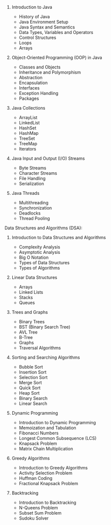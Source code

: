 1.  Introduction to Java

    -   History of Java
    -   Java Environment Setup
    -   Java Syntax and Semantics
    -   Data Types, Variables and Operators
    -   Control Structures
    -   Loops
    -   Arrays
2.  Object-Oriented Programming (OOP) in Java

    -   Classes and Objects
    -   Inheritance and Polymorphism
    -   Abstraction
    -   Encapsulation
    -   Interfaces
    -   Exception Handling
    -   Packages
3.  Java Collections

    -   ArrayList
    -   LinkedList
    -   HashSet
    -   HashMap
    -   TreeSet
    -   TreeMap
    -   Iterators
4.  Java Input and Output (I/O) Streams

    -   Byte Streams
    -   Character Streams
    -   File Handling
    -   Serialization
5.  Java Threads

    -   Multithreading
    -   Synchronization
    -   Deadlocks
    -   Thread Pooling

Data Structures and Algorithms (DSA):

1.  Introduction to Data Structures and Algorithms

    -   Complexity Analysis
    -   Asymptotic Analysis
    -   Big O Notation
    -   Types of Data Structures
    -   Types of Algorithms
2.  Linear Data Structures

    -   Arrays
    -   Linked Lists
    -   Stacks
    -   Queues
3.  Trees and Graphs

    -   Binary Trees
    -   BST (Binary Search Tree)
    -   AVL Tree
    -   B-Tree
    -   Graphs
    -   Traversal Algorithms
4.  Sorting and Searching Algorithms

    -   Bubble Sort
    -   Insertion Sort
    -   Selection Sort
    -   Merge Sort
    -   Quick Sort
    -   Heap Sort
    -   Binary Search
    -   Linear Search
5.  Dynamic Programming

    -   Introduction to Dynamic Programming
    -   Memoization and Tabulation
    -   Fibonacci Numbers
    -   Longest Common Subsequence (LCS)
    -   Knapsack Problem
    -   Matrix Chain Multiplication
6.  Greedy Algorithms

    -   Introduction to Greedy Algorithms
    -   Activity Selection Problem
    -   Huffman Coding
    -   Fractional Knapsack Problem
7.  Backtracking

    -   Introduction to Backtracking
    -   N-Queens Problem
    -   Subset Sum Problem
    -   Sudoku Solver